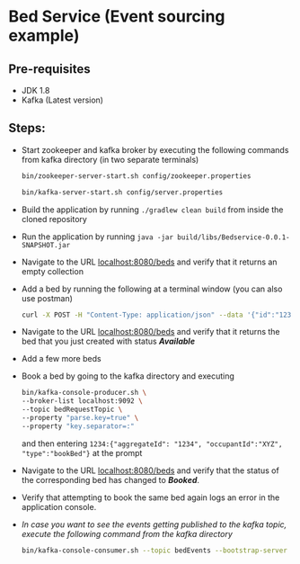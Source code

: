 # Bed Service (Event sourcing example)

## Pre-requisites

- JDK 1.8
- Kafka (Latest version)

## Steps:

- Start zookeeper and kafka broker by executing the following commands from kafka directory (in two separate terminals)
    ```bash
    bin/zookeeper-server-start.sh config/zookeeper.properties
    ```
    ```bash
    bin/kafka-server-start.sh config/server.properties
    ```
- Build the application by running `./gradlew clean build` from inside the cloned repository
- Run the application by running `java -jar build/libs/Bedservice-0.0.1-SNAPSHOT.jar`
- Navigate to the URL [localhost:8080/beds](http://localhost:8080/beds) and verify that it returns an empty collection
- Add a bed by running the following at a terminal window (you can also use postman)
    ```bash
    curl -X POST -H "Content-Type: application/json" --data '{"id":"1234","location":"first floor general ward"}' "http://localhost:8080/create
    ```
- Navigate to the URL [localhost:8080/beds](http://localhost:8080/beds) and verify that it returns the bed that you just created with status **_Available_**
- Add a few more beds
- Book a bed by going to the kafka directory and executing 
    ```bash
    bin/kafka-console-producer.sh \
    --broker-list localhost:9092 \
    --topic bedRequestTopic \
    --property "parse.key=true" \
    --property "key.separator=:"
    ``` 
    and then entering `1234:{"aggregateId": "1234", "occupantId":"XYZ", "type":"bookBed"}` at the prompt
- Navigate to the URL [localhost:8080/beds](http://localhost:8080/beds) and verify that the status of the corresponding bed has changed to **_Booked_**.
- Verify that attempting to book the same bed again logs an error in the application console.

- *In case you want to see the events getting published to the kafka topic, execute the following command from the kafka directory*
    ```bash
    bin/kafka-console-consumer.sh --topic bedEvents --bootstrap-server localhost:9092 --property print.key=true --from-beginning
    ```